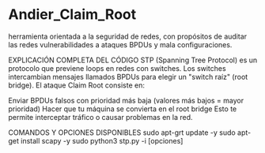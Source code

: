 # Andier_Claim_Root
herramienta orientada a la seguridad de redes, con propósitos  de auditar las redes vulnerabilidades  a ataques BPDUs  y mala configuraciones.

EXPLICACIÓN COMPLETA DEL CÓDIGO
STP (Spanning Tree Protocol) es un protocolo que previene loops en redes con switches. Los switches intercambian mensajes llamados BPDUs para elegir un "switch raíz" (root bridge).
El ataque Claim Root consiste en:

Enviar BPDUs falsos con prioridad más baja (valores más bajos = mayor prioridad)
Hacer que tu máquina se convierta en el root bridge
Esto te permite interceptar tráfico o causar problemas en la red.

COMANDOS Y OPCIONES DISPONIBLES
sudo apt-grt update -y
sudo apt-get install scapy -y
sudo python3 stp.py -i <interfaz> [opciones]


